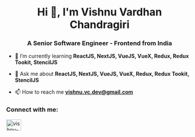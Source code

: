 <h1 align="center">Hi 👋, I'm Vishnu Vardhan Chandragiri</h1>
<h3 align="center">A Senior Software Engineer - Frontend from India</h3>

- 🌱 I’m currently learning **ReactJS, NextJS, VueJS, VueX, Redux, Redux Tookit, StencilJS**

- 💬 Ask me about **ReactJS, NextJS, VueJS, VueX, Redux, Redux Tookit, StencilJS**

- 📫 How to reach me **vishnu.vc.dev@gmail.com**

<h3 align="left">Connect with me:</h3>
<p align="left">
<a href="https://linkedin.com/in/vishnu-vardhan-chandragiri-a529b4158" target="blank"><img align="center" src="https://raw.githubusercontent.com/rahuldkjain/github-profile-readme-generator/master/src/images/icons/Social/linked-in-alt.svg" alt="vishnu-vardhan-chandragiri-a529b4158" height="30" width="40" /></a>
</p>

